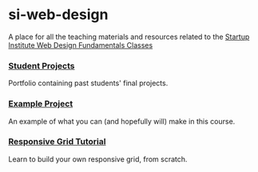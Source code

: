 # si-web-design
A place for all the teaching materials and resources related to the [Startup Institute Web Design Fundamentals Classes](https://www.startupinstitute.com)

### [Student Projects](http://andrewborstein.github.io/si-web-design/student-projects/)
Portfolio containing past students' final projects.

### [Example Project](http://andrewborstein.github.io/si-web-design/example-project/)
An example of what you can (and hopefully will) make in this course.


### [Responsive Grid Tutorial](http://andrewborstein.github.io/si-web-design/responsive-grid/)
Learn to build your own responsive grid, from scratch.

